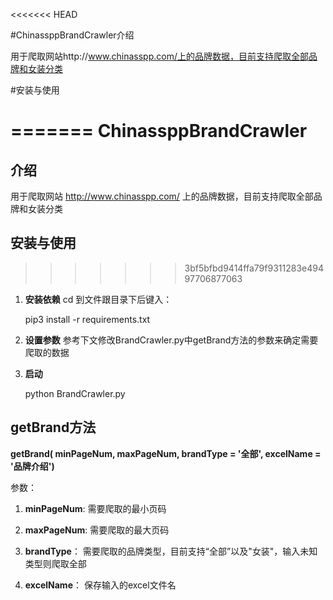 <<<<<<< HEAD

#ChinassppBrandCrawler介绍

用于爬取网站http://www.chinasspp.com/上的品牌数据，目前支持爬取全部品牌和女装分类

#安装与使用

=======
ChinassppBrandCrawler
====
介绍
----
用于爬取网站 http://www.chinasspp.com/ 上的品牌数据，目前支持爬取全部品牌和女装分类

安装与使用
----
>>>>>>> 3bf5bfbd9414ffa79f9311283e49497706877063
1. **安装依赖**
	cd 到文件跟目录下后键入：
	
	pip3 install -r requirements.txt
2. **设置参数**
参考下文修改BrandCrawler.py中getBrand方法的参数来确定需要爬取的数据
3. **启动**

	python BrandCrawler.py

getBrand方法
----
**getBrand( minPageNum, maxPageNum, brandType = '全部', excelName = '品牌介绍')**

参数：
1. **minPageNum**: 需要爬取的最小页码
 
2. **maxPageNum**: 需要爬取的最大页码
  
3. **brandType**： 需要爬取的品牌类型，目前支持“全部”以及"女装"，输入未知类型则爬取全部
		
4. **excelName**： 保存输入的excel文件名
